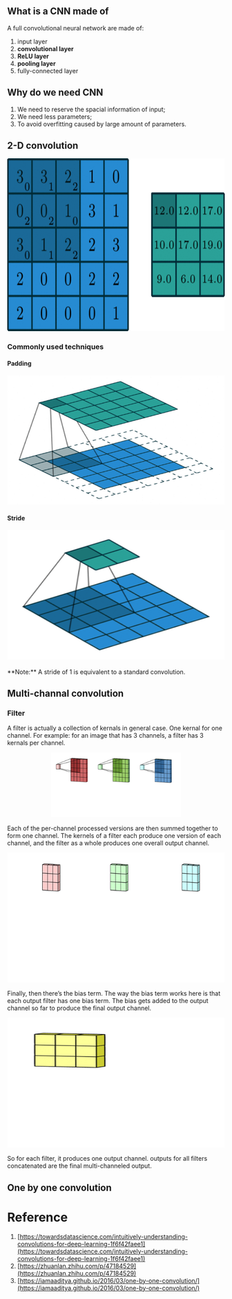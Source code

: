 ## What is a CNN made of
A full convolutional neural network are made of:
1. input layer
2. **convolutional layer**
3. **ReLU layer**
4. **pooling layer**
5. fully-connected layer

## Why do we need CNN
1. We need to reserve the spacial information of input;
2. We need less parameters;
3. To avoid overfitting caused by large amount of parameters.

## 2-D convolution

<div align=center><img width="600" height="400" src="https://raw.githubusercontent.com/SharynHu/picBed/master/FBEB8B9C-513C-42DD-BA14-3ADC1E4C4144.gif"/></div>

### Commonly used techniques
#### Padding
<div align=center><img width="700" height="300" src="https://raw.githubusercontent.com/SharynHu/picBed/master/1_1okwhewf5KCtIPaFib4XaA.gif"/></div>

#### Stride

<div align=center><img width="700" height="300" src="https://raw.githubusercontent.com/SharynHu/picBed/master/57EEC4CF-CCAE-474B-8227-7E6AB3D0E7F2.gif"/></div>
<br>
**Note:** A stride of 1 is equivalent to a standard convolution.


## Multi-channal convolution
### Filter
A filter is actually a collection of kernals in general case.
One kernal for one channel.
For example:
for an image that has 3 channels, a filter has 3 kernals per channel.
<div align=center><img width="300" height="150" src="https://raw.githubusercontent.com/SharynHu/picBed/master/5D0EF5F7-4C9B-47B2-B142-268F211C69D6.gif"/></div>

Each of the per-channel processed versions are then summed together to form one channel. The kernels of a filter each produce one version of each channel, and the filter as a whole produces one overall output channel.

<div align=center><img width="700" height="300" src="https://raw.githubusercontent.com/SharynHu/picBed/master/074409D9-2155-4EE6-8A59-912895C8D5CC.gif"/></div>

Finally, then there’s the bias term. The way the bias term works here is that each output filter has one bias term. The bias gets added to the output channel so far to produce the final output channel.

<div align=center><img width="700" height="300" src="https://raw.githubusercontent.com/SharynHu/picBed/master/A46A9F9B-E39E-4827-9A86-ECED31387308.gif"/></div>

So for each filter, it produces one output channel. outputs for all filters concatenated are the final multi-channeled output.

## One by one convolution

# Reference
1. [https://towardsdatascience.com/intuitively-understanding-convolutions-for-deep-learning-1f6f42faee1](https://towardsdatascience.com/intuitively-understanding-convolutions-for-deep-learning-1f6f42faee1)
2. [https://zhuanlan.zhihu.com/p/47184529](https://zhuanlan.zhihu.com/p/47184529)
3. [https://iamaaditya.github.io/2016/03/one-by-one-convolution/](https://iamaaditya.github.io/2016/03/one-by-one-convolution/)
